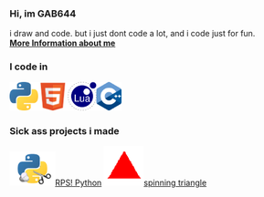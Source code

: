 <h3>Hi, im <b>GAB644</b></h3>
i draw and code. but i just dont code a lot, and i code just for fun.
<br><a href="https://sites.google.com/view/gab644/information"><b>More Information about me</b></a>


<h3>I code in</h3>
<img src="assets/Python.png" alt="Python" height="50" weight="50"><img src="assets/HTML.png" alt="HTML5" height="50" weight="50"><img src="assets/Lua.png" alt="Lua" height="50" weight="50"><img src="assets/C++.png" alt="C++" height="50" weight="50">

<h3>Sick ass projects i made</h3>
<img src="https://raw.githubusercontent.com/GAB644/RPS-Python/refs/heads/main/Logo.png" height="60" weight="60"><a href="https://github.com/GAB644/RPS-Python">RPS! Python</a>
<img src="assets/sgf.png" height="70" weight="70"><a href="https://spinning-triangle.neocities.org">spinning triangle</a>




<!-- <br><br><br><br><br><br><br><br><br><br><br><br><br><br><br><br><br><br><br><br><br><br>
<img src="assets/97 Sem Título_20250724234747.png">
scrapped easter egg -->
